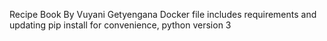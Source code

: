 Recipe Book By Vuyani Getyengana
Docker file includes requirements and updating pip install for convenience, python version 3